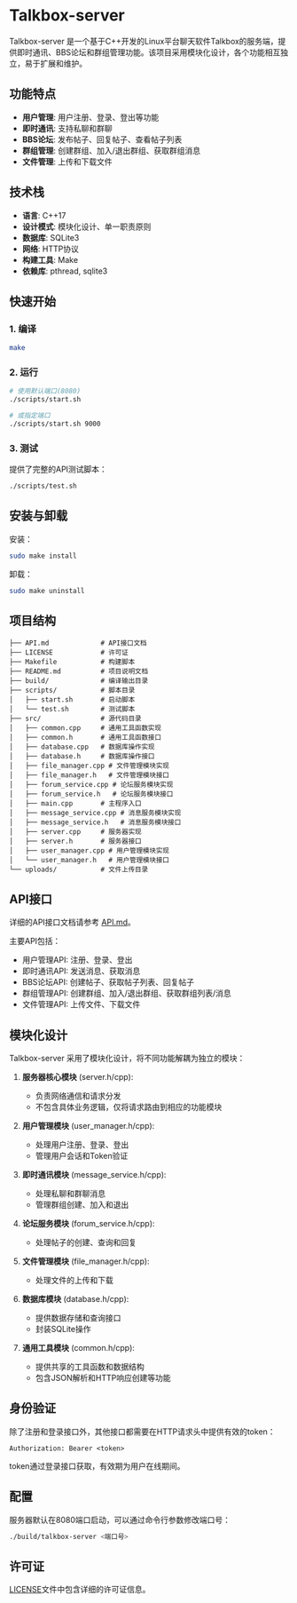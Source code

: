 # Talkbox-server

Talkbox-server 是一个基于C++开发的Linux平台聊天软件Talkbox的服务端，提供即时通讯、BBS论坛和群组管理功能。该项目采用模块化设计，各个功能相互独立，易于扩展和维护。

## 功能特点

- **用户管理**: 用户注册、登录、登出等功能
- **即时通讯**: 支持私聊和群聊
- **BBS论坛**: 发布帖子、回复帖子、查看帖子列表
- **群组管理**: 创建群组、加入/退出群组、获取群组消息
- **文件管理**: 上传和下载文件

## 技术栈

- **语言**: C++17
- **设计模式**: 模块化设计、单一职责原则
- **数据库**: SQLite3
- **网络**: HTTP协议
- **构建工具**: Make
- **依赖库**: pthread, sqlite3

## 快速开始

### 1. 编译

```bash
make
```

### 2. 运行

```bash
# 使用默认端口(8080)
./scripts/start.sh

# 或指定端口
./scripts/start.sh 9000
```

### 3. 测试

提供了完整的API测试脚本：

```bash
./scripts/test.sh
```

## 安装与卸载

安装：

```bash
sudo make install
```

卸载：

```bash
sudo make uninstall
```

## 项目结构

```
├── API.md             # API接口文档
├── LICENSE            # 许可证
├── Makefile           # 构建脚本
├── README.md          # 项目说明文档
├── build/             # 编译输出目录
├── scripts/           # 脚本目录
│   ├── start.sh       # 启动脚本
│   └── test.sh        # 测试脚本
├── src/               # 源代码目录
│   ├── common.cpp     # 通用工具函数实现
│   ├── common.h       # 通用工具函数接口
│   ├── database.cpp   # 数据库操作实现
│   ├── database.h     # 数据库操作接口
│   ├── file_manager.cpp # 文件管理模块实现
│   ├── file_manager.h   # 文件管理模块接口
│   ├── forum_service.cpp # 论坛服务模块实现
│   ├── forum_service.h   # 论坛服务模块接口
│   ├── main.cpp       # 主程序入口
│   ├── message_service.cpp # 消息服务模块实现
│   ├── message_service.h   # 消息服务模块接口
│   ├── server.cpp     # 服务器实现
│   ├── server.h       # 服务器接口
│   ├── user_manager.cpp # 用户管理模块实现
│   └── user_manager.h   # 用户管理模块接口
└── uploads/           # 文件上传目录
```

## API接口

详细的API接口文档请参考 [API.md](API.md)。

主要API包括：

- 用户管理API: 注册、登录、登出
- 即时通讯API: 发送消息、获取消息
- BBS论坛API: 创建帖子、获取帖子列表、回复帖子
- 群组管理API: 创建群组、加入/退出群组、获取群组列表/消息
- 文件管理API: 上传文件、下载文件

## 模块化设计

Talkbox-server 采用了模块化设计，将不同功能解耦为独立的模块：

1. **服务器核心模块** (server.h/cpp): 
   - 负责网络通信和请求分发
   - 不包含具体业务逻辑，仅将请求路由到相应的功能模块

2. **用户管理模块** (user_manager.h/cpp): 
   - 处理用户注册、登录、登出
   - 管理用户会话和Token验证

3. **即时通讯模块** (message_service.h/cpp): 
   - 处理私聊和群聊消息
   - 管理群组创建、加入和退出

4. **论坛服务模块** (forum_service.h/cpp): 
   - 处理帖子的创建、查询和回复

5. **文件管理模块** (file_manager.h/cpp): 
   - 处理文件的上传和下载

6. **数据库模块** (database.h/cpp): 
   - 提供数据存储和查询接口
   - 封装SQLite操作

7. **通用工具模块** (common.h/cpp): 
   - 提供共享的工具函数和数据结构
   - 包含JSON解析和HTTP响应创建等功能


## 身份验证

除了注册和登录接口外，其他接口都需要在HTTP请求头中提供有效的token：

```
Authorization: Bearer <token>
```

token通过登录接口获取，有效期为用户在线期间。

## 配置

服务器默认在8080端口启动，可以通过命令行参数修改端口号：

```bash
./build/talkbox-server <端口号>
```

## 许可证

[LICENSE](LICENSE)文件中包含详细的许可证信息。
